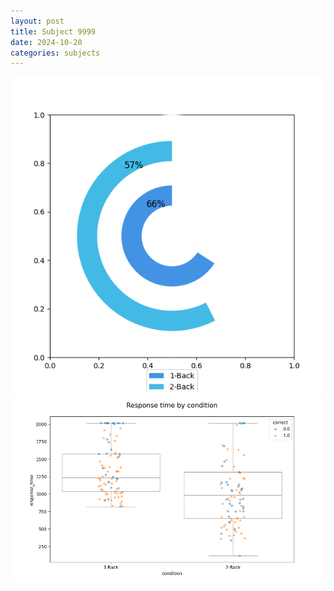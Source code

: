 ```yaml
---
layout: post
title: Subject 9999
date: 2024-10-20
categories: subjects
---
```


![](data/9999/run-9/9999_accuracy_by_condition.png)
![](data/9999/run-9/9999_response_time_by_condition.png)
